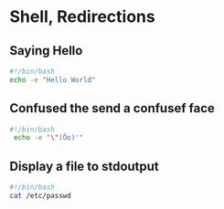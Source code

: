 # Shell, Redirections 

## Saying Hello 
```bash
#!/bin/bash
echo -e "Hello World"
``` 
## Confused the send a confusef face 
```bash 
#!/bin/bash
 echo -e "\"(Ôo)'"
 ```

## Display a file to stdoutput
```bash
#!/bin/bash
cat /etc/passwd
``` 
